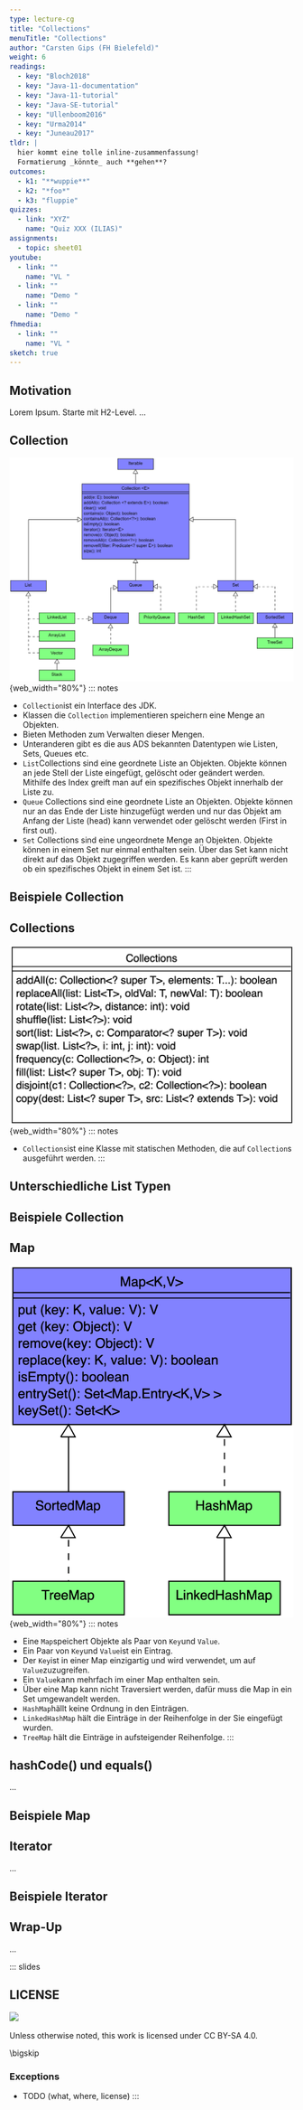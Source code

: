 ```yaml
---
type: lecture-cg
title: "Collections"
menuTitle: "Collections"
author: "Carsten Gips (FH Bielefeld)"
weight: 6
readings:
  - key: "Bloch2018"
  - key: "Java-11-documentation"
  - key: "Java-11-tutorial"
  - key: "Java-SE-tutorial"
  - key: "Ullenboom2016"
  - key: "Urma2014"
  - key: "Juneau2017"
tldr: |
  hier kommt eine tolle inline-zusammenfassung!
  Formatierung _könnte_ auch **gehen**?
outcomes:
  - k1: "**wuppie**"
  - k2: "*foo*"
  - k3: "fluppie"
quizzes:
  - link: "XYZ"
    name: "Quiz XXX (ILIAS)"
assignments:
  - topic: sheet01
youtube:
  - link: ""
    name: "VL "
  - link: ""
    name: "Demo "
  - link: ""
    name: "Demo "
fhmedia:
  - link: ""
    name: "VL "
sketch: true
---
```



## Motivation
Lorem Ipsum. Starte mit H2-Level.
...

## Collection

![](images/collection.png){web_width="80%"}
::: notes
* `Collection`ist ein Interface des JDK.
* Klassen die `Collection` implementieren speichern eine Menge an Objekten.
* Bieten Methoden zum Verwalten dieser Mengen.
* Unteranderen gibt es die aus ADS bekannten Datentypen wie Listen, Sets, Queues etc.
* `List`Collections sind eine geordnete Liste an Objekten. Objekte können an jede Stell der Liste eingefügt, gelöscht oder geändert werden. Mithilfe des Index greift man auf ein spezifisches Objekt innerhalb der Liste zu.
* `Queue` Collections sind eine geordnete Liste an Objekten. Objekte können nur an das Ende der Liste hinzugefügt werden und nur das Objekt am Anfang der Liste (head) kann verwendet oder gelöscht werden (First in first out). 
* `Set` Collections sind eine ungeordnete Menge an Objekten. Objekte können in einem Set nur einmal enthalten sein. Über das Set kann nicht direkt auf das Objekt zugegriffen werden. Es kann aber geprüft werden ob ein spezifisches Objekt in einem Set ist.
:::

## Beispiele Collection

## Collections

![](images/collections.png){web_width="80%"}
::: notes
* `Collections`ist eine Klasse mit statischen Methoden, die auf `Collection`s ausgeführt werden.
:::

## Unterschiedliche List Typen

## Beispiele Collection

## Map

![](images/map.png){web_width="80%"}
::: notes
* Eine `Map`speichert Objekte als Paar von `Key`und `Value`.
* Ein Paar von `Key`und `Value`ist ein Eintrag. 
* Der `Key`ist in einer Map einzigartig und wird verwendet, um auf `Value`zuzugreifen.
* Ein `Value`kann mehrfach im einer Map enthalten sein.
* Über eine Map kann nicht Traversiert werden, dafür muss die Map in ein Set umgewandelt werden.
* `HashMap`hällt keine Ordnung in den Einträgen.
* `LinkedHashMap` hält die Einträge in der Reihenfolge in der Sie eingefügt wurden.
* `TreeMap` hält die Einträge in aufsteigender Reihenfolge. 
:::

## hashCode() und equals()
...

## Beispiele Map

## Iterator
...

## Beispiele Iterator

## Wrap-Up
...







<!-- DO NOT REMOVE - THIS IS A LAST SLIDE TO INDICATE THE LICENSE AND POSSIBLE EXCEPTIONS (IMAGES, ...). -->
::: slides
## LICENSE
![](https://licensebuttons.net/l/by-sa/4.0/88x31.png)

Unless otherwise noted, this work is licensed under CC BY-SA 4.0.

\bigskip

### Exceptions
*   TODO (what, where, license)
:::
